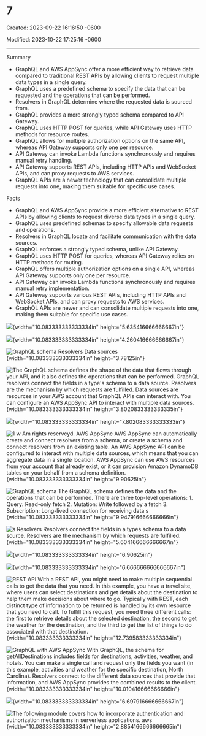 # 7

Created: 2023-09-22 16:16:50 -0600

Modified: 2023-10-22 17:25:16 -0600

---

Summary

- GraphQL and AWS AppSync offer a more efficient way to retrieve data compared to traditional REST APIs by allowing clients to request multiple data types in a single query.
- GraphQL uses a predefined schema to specify the data that can be requested and the operations that can be performed.
- Resolvers in GraphQL determine where the requested data is sourced from.
- GraphQL provides a more strongly typed schema compared to API Gateway.
- GraphQL uses HTTP POST for queries, while API Gateway uses HTTP methods for resource routes.
- GraphQL allows for multiple authorization options on the same API, whereas API Gateway supports only one per resource.
- API Gateway can invoke Lambda functions synchronously and requires manual retry handling.
- API Gateway supports REST APIs, including HTTP APIs and WebSocket APIs, and can proxy requests to AWS services.
- GraphQL APIs are a newer technology that can consolidate multiple requests into one, making them suitable for specific use cases.

Facts

- GraphQL and AWS AppSync provide a more efficient alternative to REST APIs by allowing clients to request diverse data types in a single query.
- GraphQL uses predefined schemas to specify allowable data requests and operations.
- Resolvers in GraphQL locate and facilitate communication with the data sources.
- GraphQL enforces a strongly typed schema, unlike API Gateway.
- GraphQL uses HTTP POST for queries, whereas API Gateway relies on HTTP methods for routing.
- GraphQL offers multiple authorization options on a single API, whereas API Gateway supports only one per resource.
- API Gateway can invoke Lambda functions synchronously and requires manual retry implementation.
- API Gateway supports various REST APIs, including HTTP APIs and WebSocket APIs, and can proxy requests to AWS services.
- GraphQL APIs are newer and can consolidate multiple requests into one, making them suitable for specific use cases.



![](../../../media/AWS-Developing-Serverless-Solutions-on-AWS-Module-2-7-image1.png){width="10.083333333333334in" height="5.635416666666667in"}



![](../../../media/AWS-Developing-Serverless-Solutions-on-AWS-Module-2-7-image2.png){width="10.083333333333334in" height="4.260416666666667in"}



![GraphQL schema Resolvers Data sources ](../../../media/AWS-Developing-Serverless-Solutions-on-AWS-Module-2-7-image3.png){width="10.083333333333334in" height="3.78125in"}



![The GraphQL schema defines the shape of the data that flows through your API, and it also defines the operations that can be performed. GraphQL resolvers connect the fields in a type's schema to a data source. Resolvers are the mechanism by which requests are fulfilled. Data sources are resources in your AWS account that GraphQL APIs can interact with. You can configure an AWS AppSync API to interact with multiple data sources. ](../../../media/AWS-Developing-Serverless-Solutions-on-AWS-Module-2-7-image4.png){width="10.083333333333334in" height="3.8020833333333335in"}



![](../../../media/AWS-Developing-Serverless-Solutions-on-AWS-Module-2-7-image5.png){width="10.083333333333334in" height="7.802083333333333in"}



![1 w Am rights reservcyd. AWS AppSync AWS AppSync can automatically create and connect resolvers from a schema, or create a schema and connect resolvers from an existing table. An AWS AppSync API can be configured to interact with multiple data sources, which means that you can aggregate data in a single location. AWS AppSync can use AWS resources from your account that already exist, or it can provision Amazon DynamoDB tables on your behalf from a schema definition. ](../../../media/AWS-Developing-Serverless-Solutions-on-AWS-Module-2-7-image6.png){width="10.083333333333334in" height="9.90625in"}



![GraphQL schema The GraphQL schema defines the data and the operations that can be performed. There are three top-level operations: 1. Query: Read-only fetch 2. Mutation: Write followed by a fetch 3. Subscription: Long-lived connection for receiving data s ](../../../media/AWS-Developing-Serverless-Solutions-on-AWS-Module-2-7-image7.png){width="10.083333333333334in" height="9.947916666666666in"}



![s Resolvers Resolvers connect the fields in a types schema to a data source. Resolvers are the mechanism by which requests are fulfilled. ](../../../media/AWS-Developing-Serverless-Solutions-on-AWS-Module-2-7-image8.png){width="10.083333333333334in" height="5.604166666666667in"}



![](../../../media/AWS-Developing-Serverless-Solutions-on-AWS-Module-2-7-image9.png){width="10.083333333333334in" height="6.90625in"}



![](../../../media/AWS-Developing-Serverless-Solutions-on-AWS-Module-2-7-image10.png){width="10.083333333333334in" height="6.666666666666667in"}



![REST API With a REST API, you might need to make multiple sequential calls to get the data that you need. In this example, you have a travel site, where users can select destinations and get details about the destination to help them make decisions about where to go. Typically with REST, each distinct type of information to be returned is handled by its own resource that you need to call. To fulfill this request, you need three different calls: the first to retrieve details about the selected destination, the second to get the weather for the destination, and the third to get the list of things to do associated with that destination. ](../../../media/AWS-Developing-Serverless-Solutions-on-AWS-Module-2-7-image11.png){width="10.083333333333334in" height="12.739583333333334in"}



![GraphQL with AWS AppSync With GraphQL, the schema for getAllDestinations includes fields for destinations, activities, weather, and hotels. You can make a single call and request only the fields you want (in this example, activities and weather for the specific destination, North Carolina). Resolvers connect to the different data sources that provide that information, and AWS AppSync provides the combined results to the client. ](../../../media/AWS-Developing-Serverless-Solutions-on-AWS-Module-2-7-image12.png){width="10.083333333333334in" height="10.010416666666666in"}



![](../../../media/AWS-Developing-Serverless-Solutions-on-AWS-Module-2-7-image13.png){width="10.083333333333334in" height="6.697916666666667in"}



![The following module covers how to incorporate authentication and authorization mechanisms in serverless applications. aws ](../../../media/AWS-Developing-Serverless-Solutions-on-AWS-Module-2-7-image14.png){width="10.083333333333334in" height="2.8854166666666665in"}
















